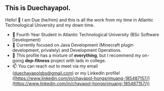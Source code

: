 ## This is Duechayapol.
Hello! 👋 I am Due (he/him) and this is all the work from my time in Atlantic Technological University and my down time.

- 💬 Fourth Year Student in Atlantic Technological University (BSc Software Development)
- 🔨 Currently focused on Java Development (Minecraft plugin development, privately) and Development Operations.
- 🌱 This profile has a mixture of **everything**, but I recommend my on-going **dep-fitness** project with lads in college.
- 📫 You can reach out to meet via my email ([duechayapolsbs@gmail.com](mailto:duechayapolsbs@gmail.com?subject=Hello)) or my LinkedIn profile! ([https://www.linkedin.com/in/chayapol-hongsrimuang-185487157/](https://www.linkedin.com/in/chayapol-hongsrimuang-185487157/))

<!--
**duechayapolgmit/duechayapolgmit** is a ✨ _special_ ✨ repository because its `README.md` (this file) appears on your GitHub profile.

Here are some ideas to get you started:

- 🔭 I’m currently working on ...
- 🌱 I’m currently learning ...
- 👯 I’m looking to collaborate on ...
- 🤔 I’m looking for help with ...
- 💬 Ask me about ...
- 📫 How to reach me: ...
- 😄 Pronouns: ...
- ⚡ Fun fact: ...
-->
